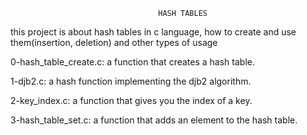                                      HASH TABLES


this project is about hash tables in c language, how to create and use them(insertion, deletion) and other types of usage

0-hash_table_create.c: a function that creates a hash table.

1-djb2.c: a hash function implementing the djb2 algorithm.

2-key_index.c: a function that gives you the index of a key.

3-hash_table_set.c: a function that adds an element to the hash table.
